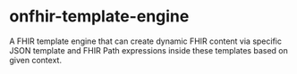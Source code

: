 # onfhir-template-engine
A FHIR template engine that can create dynamic FHIR content via specific JSON template and FHIR Path expressions inside these templates based on given context. 
